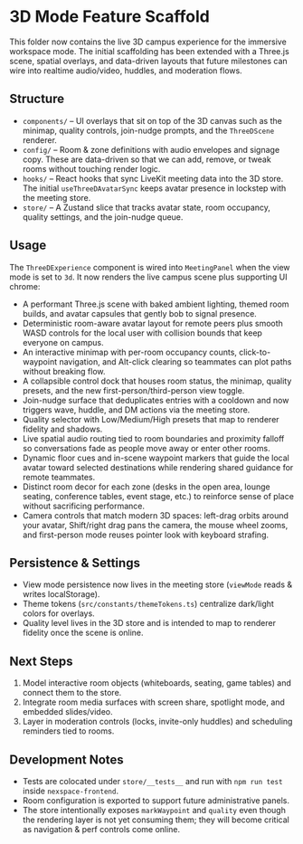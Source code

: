 # 3D Mode Feature Scaffold

This folder now contains the live 3D campus experience for the immersive workspace mode. The
initial scaffolding has been extended with a Three.js scene, spatial overlays, and data-driven
layouts that future milestones can wire into realtime audio/video, huddles, and moderation flows.

## Structure

- `components/` – UI overlays that sit on top of the 3D canvas such as the minimap, quality
  controls, join-nudge prompts, and the `ThreeDScene` renderer.
- `config/` – Room & zone definitions with audio envelopes and signage copy. These are data-driven
  so that we can add, remove, or tweak rooms without touching render logic.
- `hooks/` – React hooks that sync LiveKit meeting data into the 3D store. The initial
  `useThreeDAvatarSync` keeps avatar presence in lockstep with the meeting store.
- `store/` – A Zustand slice that tracks avatar state, room occupancy, quality settings, and the
  join-nudge queue.

## Usage

The `ThreeDExperience` component is wired into `MeetingPanel` when the view mode is set to `3d`.
It now renders the live campus scene plus supporting UI chrome:

- A performant Three.js scene with baked ambient lighting, themed room builds, and avatar capsules
  that gently bob to signal presence.
- Deterministic room-aware avatar layout for remote peers plus smooth WASD controls for the local
  user with collision bounds that keep everyone on campus.
- An interactive minimap with per-room occupancy counts, click-to-waypoint navigation, and
  Alt-click clearing so teammates can plot paths without breaking flow.
- A collapsible control dock that houses room status, the minimap, quality presets, and the new
  first-person/third-person view toggle.
- Join-nudge surface that deduplicates entries with a cooldown and now triggers wave, huddle, and
  DM actions via the meeting store.
- Quality selector with Low/Medium/High presets that map to renderer fidelity and shadows.
- Live spatial audio routing tied to room boundaries and proximity falloff so conversations fade as
  people move away or enter other rooms.
- Dynamic floor cues and in-scene waypoint markers that guide the local avatar toward selected
  destinations while rendering shared guidance for remote teammates.
- Distinct room decor for each zone (desks in the open area, lounge seating, conference tables,
  event stage, etc.) to reinforce sense of place without sacrificing performance.
- Camera controls that match modern 3D spaces: left-drag orbits around your avatar, Shift/right
  drag pans the camera, the mouse wheel zooms, and first-person mode reuses pointer look with
  keyboard strafing.

## Persistence & Settings

- View mode persistence now lives in the meeting store (`viewMode` reads & writes localStorage).
- Theme tokens (`src/constants/themeTokens.ts`) centralize dark/light colors for overlays.
- Quality level lives in the 3D store and is intended to map to renderer fidelity once the scene is
  online.

## Next Steps

1. Model interactive room objects (whiteboards, seating, game tables) and connect them to the store.
2. Integrate room media surfaces with screen share, spotlight mode, and embedded slides/video.
3. Layer in moderation controls (locks, invite-only huddles) and scheduling reminders tied to rooms.

## Development Notes

- Tests are colocated under `store/__tests__` and run with `npm run test` inside `nexspace-frontend`.
- Room configuration is exported to support future administrative panels.
- The store intentionally exposes `markWaypoint` and `quality` even though the rendering layer is
  not yet consuming them; they will become critical as navigation & perf controls come online.
